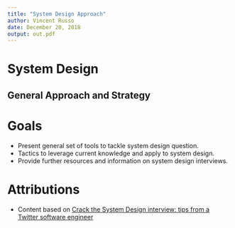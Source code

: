 ```yaml
---
title: "System Design Approach"
author: Vincent Russo
date: December 20, 2018
output: out.pdf
---
```


# System Design

## General Approach and Strategy

# Goals

- Present general set of tools to tackle system design question.
- Tactics to leverage current knowledge and apply to system design.
- Provide further resources and information on system design interviews.

# Attributions

- Content based on [Crack the System Design interview: tips from a Twitter software engineer](https://medium.freecodecamp.org/how-to-system-design-dda63ed27e26)




